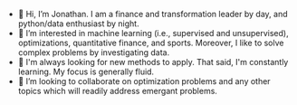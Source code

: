 - 👋 Hi, I’m Jonathan. I am a finance and transformation leader by day, and python/data enthusiast by night.
- 👀 I’m interested in machine learning (i.e., supervised and unsupervised), optimizations, quantitative finance, and sports. Moreover, I like to solve complex problems by investigating data.
- 🌱 I'm always looking for new methods to apply. That said, I'm constantly learning. My focus is generally fluid.
- 💞️ I’m looking to collaborate on optimization problems and any other topics which will readily address emergant problems.

<!---
bjeaneus/bjeaneus is a ✨ special ✨ repository because its `README.md` (this file) appears on your GitHub profile.
You can click the Preview link to take a look at your changes.
--->
